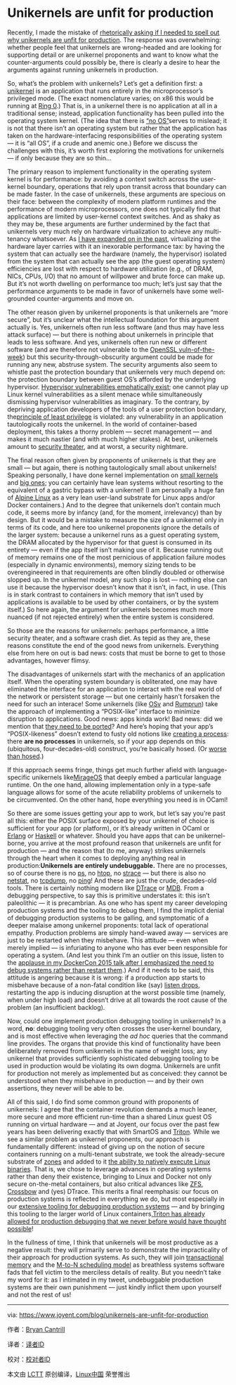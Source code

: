 Unikernels are unfit for production
=======
Recently, I made the mistake of [rhetorically asking if I needed to spell out why unikernels are unfit for production](https://twitter.com/bcantrill/status/690215406317875200). The response was overwhelming: whether people feel that unikernels are wrong-headed and are looking for supporting detail or are unikernel proponents and want to know what the counter-arguments could possibly be, there is clearly a desire to hear the arguments against running unikernels in production.

So, what’s the problem with unikernels? Let’s get a definition first: a [unikernel](https://en.wikipedia.org/wiki/Unikernel) is an application that runs entirely in the microprocessor’s privileged mode. (The exact nomenclature varies; on x86 this would be running at [Ring 0](https://en.wikipedia.org/wiki/Ring_0).) That is, in a unikernel there is no application at all in a traditional sense; instead, application functionality has been pulled into the operating system kernel. (The idea that there is [“no OS”](http://slides.com/technolo-g/intro-to-unikernels-and-erlang-on-xen-ling-demo#/)serves to mislead; it is not that there isn’t an operating system but rather that the application has taken on the hardware-interfacing responsibilities of the operating system — it is “all OS”, if a crude and anemic one.) Before we discuss the challenges with this, it’s worth first exploring the motivations for unikernels — if only because they are so thin…

The primary reason to implement functionality in the operating system kernel is for performance: by avoiding a context switch across the user-kernel boundary, operations that rely upon transit across that boundary can be made faster. In the case of unikernels, these arguments are specious on their face: between the complexity of modern platform runtimes and the performance of modern microprocessors, one does not typically find that applications are limited by user-kernel context switches. And as shaky as they may be, these arguments are further undermined by the fact that unikernels very much rely on hardware virtualization to achieve any multi-tenancy whatsoever. As [I have expanded on in the past](https://dzone.com/articles/bryan-cantrill-talks-running-containers-on-metal-a), virtualizing at the hardware layer carries with it an inexorable performance tax: by having the system that can actually see the hardware (namely, the hypervisor) isolated from the system that can actually see the app (the guest operating system) efficiencies are lost with respect to hardware utilization (e.g., of DRAM, NICs, CPUs, I/O) that no amount of willpower and brute force can make up. But it’s not worth dwelling on performance too much; let’s just say that the performance arguments to be made in favor of unikernels have some well-grounded counter-arguments and move on.

The other reason given by unikernel proponents is that unikernels are “more secure”, but it’s unclear what the intellectual foundation for this argument actually is. Yes, unikernels often run less software (and thus may have less attack surface) — but there is nothing about unikernels in principle that leads to less software. And yes, unikernels often run new or different software (and are therefore not vulnerable to the [OpenSSL vuln-of-the-week](https://www.openssl.org/news/vulnerabilities.html#y2015)) but this security-through-obscurity argument could be made for running any new, abstruse system. The security arguments also seem to whistle past the protection boundary that unikernels very much depend on: the protection boundary between guest OS’s afforded by the underlying hypervisor. [Hypervisor vulnerabilities emphatically exist](http://arstechnica.com/security/2015/10/xen-patches-7-year-old-bug-that-shattered-hypervisor-security/); one cannot play up Linux kernel vulnerabilities as a silent menace while simultaneously dismissing hypervisor vulnerabilities as imaginary. To the contrary, by depriving application developers of the tools of a user protection boundary, the[principle of least privilege](https://en.wikipedia.org/wiki/Principle_of_least_privilege) is violated: any vulnerability in an application tautologically roots the unikernel. In the world of container-based deployment, this takes a thorny problem — secret management — and makes it much nastier (and with much higher stakes). At best, unikernels amount to [security theater](https://en.wikipedia.org/wiki/Security_theater), and at worst, a security nightmare.

The final reason often given by proponents of unikernels is that they are small — but again, there is nothing tautologically small about unikernels! Speaking personally, I have done kernel implementation on [small kernels](https://en.wikipedia.org/wiki/QNX) and [big ones](https://en.wikipedia.org/wiki/Solaris_(operating_system)); you can certainly have lean systems without resorting to the equivalent of a gastric bypass with a unikernel! (I am personally a huge fan of [Alpine Linux](http://www.alpinelinux.org/) as a very lean user-land substrate for Linux apps and/or Docker containers.) And to the degree that unikernels don’t contain much code, it seems more by infancy (and, for the moment, irrelevancy) than by design. But it would be a mistake to measure the size of a unikernel only in terms of its code, and here too unikernel proponents ignore the details of the larger system: because a unikernel runs as a guest operating system, the DRAM allocated by the hypervisor for that guest is consumed in its entirety — even if the app itself isn’t making use of it. Because running out of memory remains one of the most pernicious of application failure modes (especially in dynamic environments), memory sizing tends to be overengineered in that requirements are often blindly doubled or otherwise slopped up. In the unikernel model, any such slop is lost — nothing else can use it because the hypervisor doesn’t know that it isn’t, in fact, in use. (This is in stark contrast to containers in which memory that isn’t used by applications is available to be used by other containers, or by the system itself.) So here again, the argument for unikernels becomes much more nuanced (if not rejected entirely) when the entire system is considered.

So those are the reasons for unikernels: perhaps performance, a little security theater, and a software crash diet. As tepid as they are, these reasons constitute the end of the good news from unikernels. Everything else from here on out is bad news: costs that must be borne to get to those advantages, however flimsy.

The disadvantages of unikernels start with the mechanics of an application itself. When the operating system boundary is obliterated, one may have eliminated the interface for an application to interact with the real world of the network or persistent storage — but one certainly hasn’t forsaken the need for such an interace! Some unikernels (like [OSv](https://github.com/cloudius-systems/osv) and [Rumprun](https://github.com/rumpkernel/rumprun)) take the approach of implementing a “POSIX-like” interface to minimize disruption to applications. Good news: apps kinda work! Bad news: did we mention that [they need to be ported](https://github.com/cloudius-systems/osv/wiki/Porting-native-applications-to-OSv)? And here’s hoping that your app’s “POSIX-likeness” doesn’t extend to fusty old notions like [creating a process](https://en.wikipedia.org/wiki/Fork%E2%80%93exec): there **are no processes** in unikernels, so if your app depends on this (ubiquitous, four-decades-old) construct, you’re basically hosed. (Or [worse than hosed](https://github.com/glommer/osv/commit/73bd131f4dadcd758d87ee83325746ae6900838d).)

If this approach seems fringe, things get much further afield with language-specific unikernels like[MirageOS](https://mirage.io/) that deeply embed a particular language runtime. On the one hand, allowing implementation only in a type-safe language allows for some of the acute reliability problems of unikernels to be circumvented. On the other hand, hope everything you need is in OCaml!

So there are some issues getting your app to work, but let’s say you’re past all this: either the POSIX surface exposed by your unikernel of choice is sufficient for your app (or platform), or it’s already written in OCaml or [Erlang](http://erlangonxen.org/) or [Haskell](https://github.com/GaloisInc/HaLVM) or whatever. Should you have apps that can be unikernel-borne, you arrive at the most profound reason that unikernels are unfit for production — and the reason that (to me, anyway) strikes unikernels through the heart when it comes to deploying anything real in production:**Unikernels are entirely undebuggable.** There are no processes, so of course there is no [ps](https://en.wikipedia.org/wiki/Ps_(Unix)), no [htop](http://hisham.hm/htop/), no [strace](https://en.wikipedia.org/wiki/Strace) — but there is also no [netstat](https://en.wikipedia.org/wiki/Netstat), no [tcpdump](https://en.wikipedia.org/wiki/Tcpdump), no [ping](https://en.wikipedia.org/wiki/Ping_(networking_utility))! And these are just the crude, decades-old tools. There is certainly nothing modern like [DTrace](https://en.wikipedia.org/wiki/DTrace) or [MDB](https://www.youtube.com/watch?v=6SKMrWw271M). From a debugging perspective, to say this is primitive understates it: this isn’t paleolithic — it is precambrian. As one who has spent my career developing production systems and the tooling to debug them, I find the implicit denial of debugging production systems to be galling, and symptomatic of a deeper malaise among unikernel proponents: total lack of operational empathy. Production problems are simply hand-waved away — services are just to be restarted when they misbehave. This attitude — even when merely implied — is infuriating to anyone who has ever been responsible for operating a system. (And lest you think I’m an outlier on this issue, listen to the [applause in my DockerCon 2015 talk after I emphasized the need to debug systems rather than restart them](https://www.youtube.com/watch?v=sYQ8j02wbCY#t=7m14s).) And if it needs to be said, this attitude is angering because it is wrong: if a production app starts to misbehave because of a non-fatal condition like (say) [listen drops](http://veithen.github.io/2014/01/01/how-tcp-backlog-works-in-linux.html), restarting the app is inducing disruption at the worst possible time (namely, when under high load) and doesn’t drive at all towards the root cause of the problem (an insufficient backlog).

Now, could one implement production debugging tooling in unikernels? In a word, **no**: debugging tooling very often crosses the user-kernel boundary, and is most effective when leveraging the _ad hoc_ queries that the command line provides. The organs that provide this kind of functionality have been deliberately removed from unikernels in the name of weight loss; any unikernel that provides sufficiently sophisticated debugging tooling to be used in production would be violating its own dogma. Unikernels are unfit for production not merely as implemented but as conceived: they cannot be understood when they misbehave in production — and by their own assertions, they never will be able to be.

All of this said, I do find some common ground with proponents of unikernels: I agree that the container revolution demands a much leaner, more secure and more efficient run-time than a shared Linux guest OS running on virtual hardware — and at Joyent, our focus over the past few years has been delivering exactly that with SmartOS and [Triton](https://www.joyent.com/blog/triton-docker-and-the-best-of-all-worlds). While we see a similar problem as unikernel proponents, our approach is fundamentally different: instead of giving up on the notion of secure containers running on a multi-tenant substrate, we took the already-secure substrate of [zones](http://us-east.manta.joyent.com/jmc/public/opensolaris/ARChive/PSARC/2002/174/zones-design.spec.opensolaris.pdf) and added to it [the ability to natively execute Linux binaries](https://www.youtube.com/watch?v=lnesNFulpPE). That is, we chose to leverage advances in operating systems rather than deny their existence, bringing to Linux and Docker not only secure on-the-metal containers, but also critical advances like [ZFS](https://en.wikipedia.org/wiki/ZFS), [Crossbow](http://conferences.sigcomm.org/sigcomm/2009/workshops/visa/papers/p53.pdf) and (yes) DTrace. This merits a final reemphasis: our focus on production systems is reflected in everything we do, but most especially in our [extensive tooling for debugging production systems](http://nodesummit.com/media/industrial-grade-node-js/) — and by bringing this tooling to the larger world of Linux containers,[Triton has already allowed for production debugging that we never before would have thought possible](https://www.joyent.com/blog/running-and-debugging-coreclr-on-triton)!

In the fullness of time, I think that unikernels will be most productive as a negative result: they will primarily serve to demonstrate the impracticality of their approach for production systems. As such, they will join [transactional memory](http://dtrace.org/blogs/bmc/2008/11/03/concurrencys-shysters/) and the [M-to-N scheduling model](https://mail.mozilla.org/pipermail/rust-dev/2013-November/006550.html) as breathless systems software fads that fell victim to the merciless details of reality. But you needn’t take my word for it: as I intimated in my tweet, undebuggable production systems are their own punishment — just kindly inflict them upon yourself and not the rest of us!

--------------------------------------------------------------------------------

via: https://www.joyent.com/blog/unikernels-are-unfit-for-production

作者：[Bryan Cantrill][a]

译者：[译者ID](https://github.com/译者ID)

校对：[校对者ID](https://github.com/校对者ID)

本文由 [LCTT](https://github.com/LCTT/TranslateProject) 原创编译，[Linux中国](https://linux.cn/) 荣誉推出

[a]:https://www.joyent.com/blog/unikernels-are-unfit-for-production
